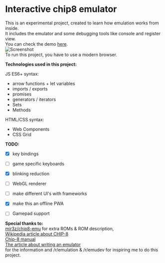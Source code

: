 # Interactive chip8 emulator  
This is an experimental project, created to learn how emulation works from inside.   
It includes the emulator and some debugging tools like console and register view.  
You can check the demo [here](https://remixer-dec.github.io/chip8emu).  
![Screenshot](https://i.imgur.com/mcZqnSS.png)  
To run this project, you have to use a modern browser.  

**Technologies used in this project:**  

JS ES6+ syntax:  
- arrow functions + let variables  
- imports / exports  
- promises  
- generators / iterators  
- Sets  
- Methods  

HTML/CSS syntax:  
- Web Components  
- CSS Grid  

**TODO:**  

 - [X] key bindings  
 - [ ] game specific keyboards  
 - [X] blinking reduction
 - [ ] WebGL renderer
 - [ ] make different UI's with frameworks  
 - [X] make this an offline PWA
 - [ ] Gamepad support



**Special thanks to:**  
[mir3z/chip8-emu](https://github.com/mir3z/chip8-emu) for extra ROMs & ROM description,  
[Wikipedia article about CHIP-8](https://en.wikipedia.org/wiki/CHIP-8)  
[Chip-8 manual](http://chip8.sourceforge.net/chip8-1.1.pdf)  
[The article about writing an emulator](http://www.multigesture.net/articles/how-to-write-an-emulator-chip-8-interpreter/)  
for the information and /r/emulation & /r/emudev for inspiring me to do this project.
